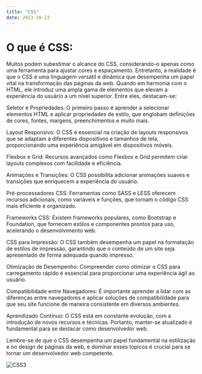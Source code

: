 ```yaml
---
title: "CSS"
date: 2023-10-23
---
```


# O que é CSS:

Muitos podem subestimar o alcance do CSS, considerando-o apenas como uma ferramenta para ajustar cores e espaçamento. Entretanto, a realidade é que o CSS é uma linguagem versátil e dinâmica que desempenha um papel vital na transformação das páginas da web. Quando em harmonia com o HTML, ele introduz uma ampla gama de elementos que elevam a experiência do usuário a um nível superior. Entre eles, destacam-se:

Seletor e Propriedades: O primeiro passo é aprender a selecionar elementos HTML e aplicar propriedades de estilo, que englobam definições de cores, fontes, margens, preenchimentos e muito mais.

Layout Responsivo: O CSS é essencial na criação de layouts responsivos que se adaptam a diferentes dispositivos e tamanhos de tela, proporcionando uma experiência amigável em dispositivos móveis.

Flexbox e Grid: Recursos avançados como Flexbox e Grid permitem criar layouts complexos com facilidade e eficiência.

Animações e Transições: O CSS possibilita adicionar animações suaves e transições que enriquecem a experiência do usuário.

Pré-processadores CSS: Ferramentas como SASS e LESS oferecem recursos adicionais, como variáveis e funções, que tornam o código CSS mais eficiente e organizado.

Frameworks CSS: Existem frameworks populares, como Bootstrap e Foundation, que fornecem estilos e componentes prontos para uso, acelerando o desenvolvimento web.

CSS para Impressão: O CSS também desempenha um papel na formatação de estilos de impressão, garantindo que o conteúdo de um site seja apresentado de forma adequada quando impresso.

Otimização de Desempenho: Compreender como otimizar o CSS para carregamento rápido é essencial para proporcionar uma experiência ágil ao usuário.

Compatibilidade entre Navegadores: É importante aprender a lidar com as diferenças entre navegadores e aplicar soluções de compatibilidade para que seu site funcione de maneira consistente em diversos ambientes.

Aprendizado Contínuo: O CSS está em constante evolução, com a introdução de novos recursos e técnicas. Portanto, manter-se atualizado é fundamental para se destacar como desenvolvedor web.

Lembre-se de que o CSS desempenha um papel fundamental na estilização e no design de páginas da web, e dominar esses tópicos é crucial para se tornar um desenvolvedor web competente.

![CSS3](https://play-lh.googleusercontent.com/RTAZb9E639F4JBcuBRTPEk9_92I-kaKgBMw4LFxTGhdCQeqWukXh74rTngbQpBVGxqo)